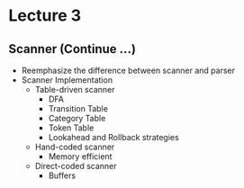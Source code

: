# Lecture 3

## Scanner (Continue ...)

- Reemphasize the difference between scanner and parser
- Scanner Implementation
  - Table-driven scanner
      - DFA
      - Transition Table
      - Category Table
      - Token Table
      - Lookahead and Rollback strategies
  - Hand-coded scanner
      - Memory efficient
  - Direct-coded scanner
      - Buffers 

